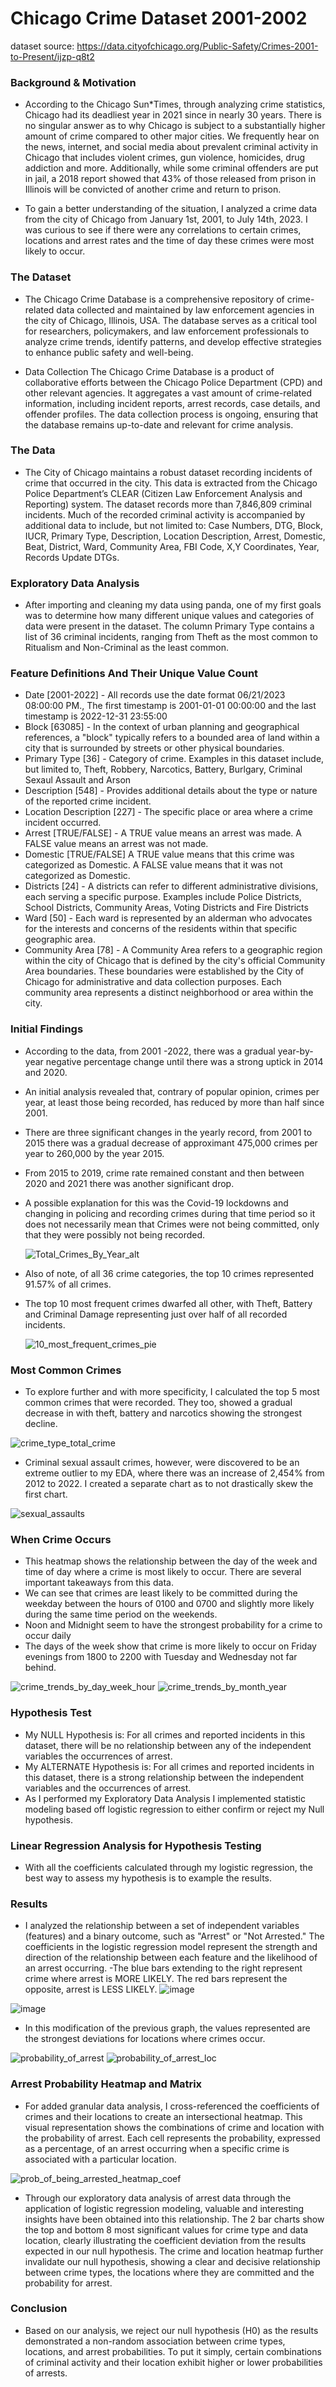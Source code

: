# Chicago Crime Dataset 2001-2002
dataset source: https://data.cityofchicago.org/Public-Safety/Crimes-2001-to-Present/ijzp-q8t2

### Background & Motivation
- According to the Chicago Sun*Times, through analyzing crime statistics, Chicago had its deadliest year in 2021 since in nearly 30 years. There is no singular answer as to why Chicago is subject to a substantially higher amount of crime compared to other major cities. We frequently hear on the news, internet, and social media about prevalent criminal activity in Chicago that includes violent crimes, gun violence, homicides, drug addiction and more. Additionally, while some criminal offenders are put in jail, a 2018 report showed that 43% of those released from prison in Illinois will be convicted of another crime and return to prison.

- To gain a better understanding of the situation, I analyzed a crime data from the city of Chicago from January 1st, 2001, to July 14th, 2023. I was curious to see if there were any correlations to certain crimes, locations and arrest rates and the time of day these crimes were most likely to occur. 

### The Dataset
- The Chicago Crime Database is a comprehensive repository of crime-related data collected and maintained by law enforcement agencies in the city of Chicago, Illinois, USA. The database serves as a critical tool for researchers, policymakers, and law enforcement professionals to analyze crime trends, identify patterns, and develop effective strategies to enhance public safety and well-being.

- Data Collection The Chicago Crime Database is a product of collaborative efforts between the Chicago Police Department (CPD) and other relevant agencies. It aggregates a vast amount of crime-related information, including incident reports, arrest records, case details, and offender profiles. The data collection process is ongoing, ensuring that the database remains up-to-date and relevant for crime analysis.

### The Data
- The City of Chicago maintains a robust dataset recording incidents of crime that occurred in the city. This data is extracted from the Chicago Police Department’s CLEAR (Citizen Law Enforcement Analysis and Reporting) system. 
The dataset records more than 7,846,809 criminal incidents. Much of the recorded criminal activity is accompanied by additional data to include, but not limited to: Case Numbers, DTG, Block, IUCR, Primary Type, Description, Location Description, Arrest, Domestic, Beat, District, Ward, Community Area, FBI Code, X,Y Coordinates, Year, Records Update DTGs. 

### Exploratory Data Analysis
- After importing and cleaning my data using panda, one of my first goals was to determine how many different unique values and categories of data were present in the dataset. The column Primary Type contains a list of 36 criminal incidents, ranging from Theft as the most common to Ritualism and Non-Criminal as the least common. 

### Feature Definitions And Their Unique Value Count
- Date [2001-2022] - All records use the date format 06/21/2023 08:00:00 PM., The first timestamp is 2001-01-01 00:00:00 and the last timestamp is 2022-12-31 23:55:00
- Block [63085] - In the context of urban planning and geographical references, a "block" typically refers to a bounded area of land within a city that is surrounded by streets or other physical boundaries. 
- Primary Type [36] - Category of crime. Examples in this dataset include, but limited to, Theft, Robbery, Narcotics, Battery, Burlgary, Criminal Sexaul Assault and Arson
- Description [548] - Provides additional details about the type or nature of the reported crime incident. 
- Location Description [227] - The specific place or area where a crime incident occurred.
- Arrest [TRUE/FALSE] - A TRUE value means an arrest was made. A FALSE value means an arrest was not made.
- Domestic [TRUE/FALSE] A TRUE value means that this crime was categorized as Domestic. A FALSE value means that it was not categorized as Domestic.
- Districts [24] - A districts can refer to different administrative divisions, each serving a specific purpose. Examples include Police Districts, School Districts, Community Areas, Voting Districts and Fire Districts   
- Ward [50] -  Each ward is represented by an alderman who advocates for the interests and concerns of the residents within that specific geographic area.
- Community Area [78] - A Community Area refers to a geographic region within the city of Chicago that is defined by the city's official Community Area boundaries. These boundaries were established by the City of Chicago for 
  administrative and data collection purposes. Each community area represents a distinct neighborhood or area within the city.


### Initial Findings
- According to the data, from 2001 -2022, there was a gradual year-by-year negative percentage change until there was a strong uptick in 2014 and 2020.
- An initial analysis revealed that, contrary of popular opinion, crimes per year, at least those being recorded, has reduced by more than half since 2001. 
- There are three significant changes in the yearly record, from 2001 to 2015 there was a gradual decrease of approximant 475,000 crimes per year to 260,000
  by the year 2015.
- From 2015 to 2019, crime rate remained constant and then between 2020 and 2021 there was another significant drop.
- A possible explanation for this was the Covid-19 lockdowns and changing in policing and recording crimes during that time period so it does not necessarily mean that 
  Crimes were not being committed, only that they were possibly not being recorded.
  
  ![Total_Crimes_By_Year_alt](https://github.com/wolfman1986/Chicago_Crime_Dataset/assets/36992236/d2d791f1-d04c-444a-8bc2-08419060de6b)

- Also of note, of all 36 crime categories, the top 10 crimes represented 91.57% of all crimes.
- The top 10 most frequent crimes dwarfed all other, with Theft, Battery and Criminal Damage representing just over half of all recorded incidents.

  ![10_most_frequent_crimes_pie](https://github.com/wolfman1986/Chicago_Crime_Dataset/assets/36992236/d191daa6-ced9-4130-abe6-e2685d0aa426)




### Most Common Crimes
- To explore further and with more specificity, I calculated the top 5 most common crimes that were recorded. They too, showed a gradual decrease in with theft, battery and narcotics showing the strongest decline.
  
![crime_type_total_crime](https://github.com/wolfman1986/Chicago_Crime_Dataset/assets/36992236/1546d525-c554-439a-b0b4-1e8e017ecf50)

- Criminal sexual assault crimes, however, were discovered to be an extreme outlier to my EDA, where there was an increase of 2,454% from 2012 to 2022. I created a separate chart as to not drastically skew the first chart.
  
![sexual_assaults](https://github.com/wolfman1986/Chicago_Crime_Dataset/assets/36992236/851997a4-7312-46c7-b1da-3c727898f0db)


  

### When Crime Occurs
- This heatmap shows the relationship between the day of the week and time of day where a crime is most likely to occur. There are several important takeaways from this data.
- We can see that crimes are least likely to be committed during the weekday between the hours of 0100 and 0700 and slightly more likely during the same time period on the weekends.
- Noon and Midnight seem to have the strongest probability for a crime to occur daily
- The days of the week show that crime is more likely to occur on Friday evenings from 1800 to 2200 with Tuesday and Wednesday not far behind.
  
![crime_trends_by_day_week_hour](https://github.com/wolfman1986/Chicago_Crime_Dataset/assets/36992236/5696fa53-d1b0-43a7-851e-4c221ef2b2b7)
![crime_trends_by_month_year](https://github.com/wolfman1986/Chicago_Crime_Dataset/assets/36992236/2544e829-c6bf-4de7-aa25-59407ef5d08b)

### Hypothesis Test
- My NULL Hypothesis is: For all crimes and reported incidents in this dataset, there will be no relationship between any of the independent variables the occurrences of arrest.
- My ALTERNATE Hypothesis is: For all crimes and reported incidents in this dataset, there is a strong relationship between the independent variables and the occurrences of arrest.
- As I performed my Exploratory Data Analysis I implemented statistic modeling based off logistic regression to either confirm or reject my Null hypothesis. 

### Linear Regression Analysis for Hypothesis Testing
- With all the coefficients calculated through my logistic regression, the best way to assess my hypothesis is to example the results. 

### Results
- I analyzed the relationship between a set of independent variables (features) and a binary outcome, such as "Arrest" or "Not Arrested." The coefficients in the logistic regression model represent the strength and direction of the relationship between each feature and the likelihood of an arrest occurring.
-The blue bars extending to the right represent crime where arrest is MORE LIKELY. The red bars represent the opposite, arrest is LESS LIKELY. 
![image](https://github.com/wolfman1986/Chicago_Crime_Dataset/assets/36992236/f264791c-5690-4f36-9f1a-005e6c4b75af)

![image](https://github.com/wolfman1986/Chicago_Crime_Dataset/assets/36992236/8dc3b213-fb02-4ab7-b423-3e4aeba862aa)
- In this modification of the previous graph, the values represented are the strongest deviations for locations where crimes occur.

![probability_of_arrest](https://github.com/wolfman1986/Chicago_Crime_Dataset/assets/36992236/3c55b93d-db7a-4016-a2f2-b717816d5ee3)
![probability_of_arrest_loc](https://github.com/wolfman1986/Chicago_Crime_Dataset/assets/36992236/4149a01d-c1c5-4ea6-9f46-841a2eb4c9c9)
  

### Arrest Probability Heatmap and Matrix
- For added granular data analysis, I cross-referenced the coefficients of crimes and their locations to create an intersectional heatmap. This visual representation shows the combinations of crime and location with the 
  probability of arrest. Each cell represents the probability, expressed as a percentage, of an arrest occurring when a specific crime is associated with a particular location.
  
![prob_of_being_arrested_heatmap_coef](https://github.com/wolfman1986/Chicago_Crime_Dataset/assets/36992236/80cc48e9-55a4-4d71-9da0-5ec6d76f8b71)

- Through our exploratory data analysis of arrest data through the application of logistic regression modeling, valuable and interesting insights have been obtained into this relationship. The 2 bar charts show the top and 
  bottom 8 most significant values for crime type and data location, clearly illustrating the coefficient deviation from the results expected in our null hypothesis. The crime and location heatmap further invalidate our null 
  hypothesis, showing a clear and decisive relationship between crime types, the locations where they are committed and the probability for arrest.

### Conclusion
- Based on our analysis, we reject our null hypothesis (H0) as the results demonstrated a non-random association between crime types, locations, and arrest probabilities. To put it simply, certain combinations of criminal 
  activity and their location exhibit higher or lower probabilities of arrests. 
